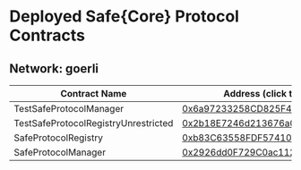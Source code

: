 # Deployed Safe{Core} Protocol Contracts

## Network: goerli

| Contract Name | Address (click to view on Etherscan) |
| -------------- | -------------------------------- |
| TestSafeProtocolManager | <a href="https://goerli.etherscan.io/address/0x6a97233258CD825F45b73f4B14e2cE22D4627cAf" target="_blank">0x6a97233258CD825F45b73f4B14e2cE22D4627cAf</a> |
| TestSafeProtocolRegistryUnrestricted | <a href="https://goerli.etherscan.io/address/0x2b18E7246d213676a0b9741fE860c7cC05D75cE2" target="_blank">0x2b18E7246d213676a0b9741fE860c7cC05D75cE2</a> |
| SafeProtocolRegistry | <a href="https://goerli.etherscan.io/address/0xb83C63558FDF574101628B49c4610EdC32D038D4" target="_blank">0xb83C63558FDF574101628B49c4610EdC32D038D4</a> |
| SafeProtocolManager | <a href="https://goerli.etherscan.io/address/0x2926dd0F729C0ac112BE7dde5f806D8d4E609529" target="_blank">0x2926dd0F729C0ac112BE7dde5f806D8d4E609529</a> |

